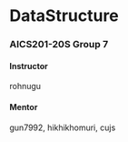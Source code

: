 # DataStructure
### AICS201-20S Group 7

#### Instructor

rohnugu

#### Mentor

gun7992, hikhikhomuri, cujs


